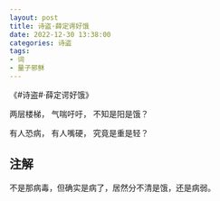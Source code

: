 ```yaml
---
layout: post
title: 诗盗·薛定谔好饿
date: 2022-12-30 13:38:00
categories: 诗盗
tags:
- 词
- 量子邪稣
---
```

《#诗盗#·薛定谔好饿》

两层楼梯，
气喘吁吁，
不知是阳是饿？

有人恐病，
有人嘴硬，
究竟是重是轻？

## 注解

不是那病毒，但确实是病了，居然分不清是饿，还是病弱。
